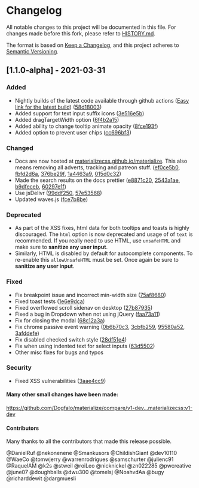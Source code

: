 # Changelog
All notable changes to this project will be documented in this file. For changes made before this fork, please refer to [HISTORY.md](https://github.com/materializecss/materialize/blob/v1-dev/HISTORY.md).

The format is based on [Keep a Changelog](https://keepachangelog.com/en/1.0.0/),
and this project adheres to [Semantic Versioning](https://semver.org/spec/v2.0.0.html).

## [1.1.0-alpha] - 2021-03-31

### Added

- Nightly builds of the latest code available through github actions ([Easy link for the latest build](https://nightly.link/materializecss/materialize/workflows/nightly/v1-dev/build)) ([58d18003](https://github.com/materializecss/materialize/commit/58d180036374f2b38a244e5e96c33838ce185220))
- Added support for text input suffix icons ([3e516e5b](https://github.com/materializecss/materialize/commit/3e516e5b322e4f8c7299cc37504389d0ddbb1ed6))
- Added dragTargetWidth option ([6f4b2a15](https://github.com/materializecss/materialize/commit/6f4b2a15fc9f21a91ce95a1baffe60cfb15619df))
- Added ability to change tooltip animate opacity ([8fce193f](https://github.com/materializecss/materialize/commit/8fce193fa94fe6d5a04630e732623c84fc803c3d))
- Added option to prevent user chips ([cc696bf3](https://github.com/materializecss/materialize/commit/cc696bf386e3ebbe72f14a7605bed886569da8f7))

### Changed

- Docs are now hosted at [materializecss.github.io/materialize](https://materializecss.github.io/materialize/). This also means removing all adverts, tracking and patreon stuff. ([ef0ce5b0](https://github.com/materializecss/materialize/commit/ef0ce5b0a13a418d47c6d88272fd3173b6954c2e), [fbfd2d6a](https://github.com/materializecss/materialize/commit/fbfd2d6afb09483700cff78c4e651875269430a6), [376be29f](https://github.com/materializecss/materialize/commit/376be29f10e53f77cbec203cee5f20a6e72cc62c), [1a4463a9](https://github.com/materializecss/materialize/commit/1a4463a9d476872e30e03fe9590ab5b256d17e07), [015d0c32](https://github.com/materializecss/materialize/commit/015d0c32123795d94e8b9c265936dcf170d52682))
- Made the search results on the docs prettier ([e8871c20](https://github.com/materializecss/materialize/commit/e8871c2065ac5d2f20b01afebd18a9687a14e9ec), [2543a1ae](https://github.com/materializecss/materialize/commit/2543a1ae203066654300fb2a6ecf4b83e90d708c), [b9dfeceb](https://github.com/materializecss/materialize/commit/b9dfeceb4d7f74da7ad2ca5b1b700ea886b26915), [60297e1f](https://github.com/materializecss/materialize/commit/60297e1f281f3c8a645eb044881f942df076911a))
- Use jsDelivr ([99ddf250](https://github.com/materializecss/materialize/commit/99ddf2506141e326b93bad5b6cd17635e4aa8d9f), [57e53568](https://github.com/materializecss/materialize/commit/57e535688518ca52252dbb49494262ae502bd636))
- Updated waves.js ([fce7b8be](https://github.com/materializecss/materialize/commit/fce7b8be7b94cb8d0792f560694aa72cc12abcdb))

### Deprecated

- As part of the XSS fixes, html data for both tooltips and toasts is highly discouraged. The `html` option is now deprecated and usage of of `text` is recommended. If you really need to use HTML, use `unsafeHTML` and make sure to **sanitize any user input**.
- Similarly, HTML is disabled by default for autocomplete components. To re-enable this `allowUnsafeHTML` must be set. Once again be sure to **sanitize any user input**.

### Fixed
- Fix breakpoint issue and incorrect min-width size ([75af8680](https://github.com/materializecss/materialize/commit/75af8680f982715b921aec94f4edc68ffca332bb))
- Fixed toast tests ([1e6e9dca](https://github.com/materializecss/materialize/commit/1e6e9dca7e5cf4a650c95ff38f34003f6a35bf86))
- Fixed overflowed scroll sidenav on desktop ([27b87935](https://github.com/materializecss/materialize/commit/27b87935423f52462d7b4ef4bad9fa9c6f8e2e59))
- Fixed a bug in Dropdown when not using jQuery ([faa73a11](https://github.com/materializecss/materialize/commit/faa73a118813109b91062b4147d60f23d34a8f18))
- Fix for closing the modal ([68c12a3a](https://github.com/materializecss/materialize/commit/68c12a3af999cea7cd8096a699a02ee6a5854e5b))
- Fix chrome passive event warning ([0b6b70c3](https://github.com/materializecss/materialize/commit/0b6b70c3544581fc467c509f173b937f5d036ec8), [3cbfb259](https://github.com/materializecss/materialize/commit/3cbfb259cd6911e1796f6460abcd921ccaef6ccd), [95580a52](https://github.com/materializecss/materialize/commit/95580a524199ca8774ccff87f37d13911b9626d4), [3afddefe](https://github.com/materializecss/materialize/commit/3afddefe2cadef09cb0221d9cdbbc61095f27b06))
- Fix disabled checked switch style ([28df51e4](https://github.com/materializecss/materialize/commit/28df51e475c7f8f2ca48b76a5456bb7711c3d991))
- Fix when using indented text for select inputs ([63d5502](https://github.com/materializecss/materialize/commit/63d5502eebbe821db21bb1fbba0dba98d3f58272))
- Other misc fixes for bugs and typos

### Security

- Fixed XSS vulnerabilities ([3aae4cc9](https://github.com/materializecss/materialize/commit/3aae4cc9bb2b58c337bf25d2f04f129a2a0fa78f))

#### Many other small changes have been made:
https://github.com/Dogfalo/materialize/compare/v1-dev...materializecss:v1-dev

#### Contributors
Many thanks to all the contributors that made this release possible.

@DanielRuf
@nekonenene
@Smankusors
@ChildishGiant
@dev10110
@WaeCo
@tomwjerry
@warrenrodrigues
@samschurter
@julienc91
@RaquelAM
@k2s
@stweil
@roiLeo
@nicknickel
@zn022285
@pwcreative
@june07
@doughballs
@dwu300
@tomelsj
@NoahvdAa
@bugy
@richarddewit
@dargmuesli
